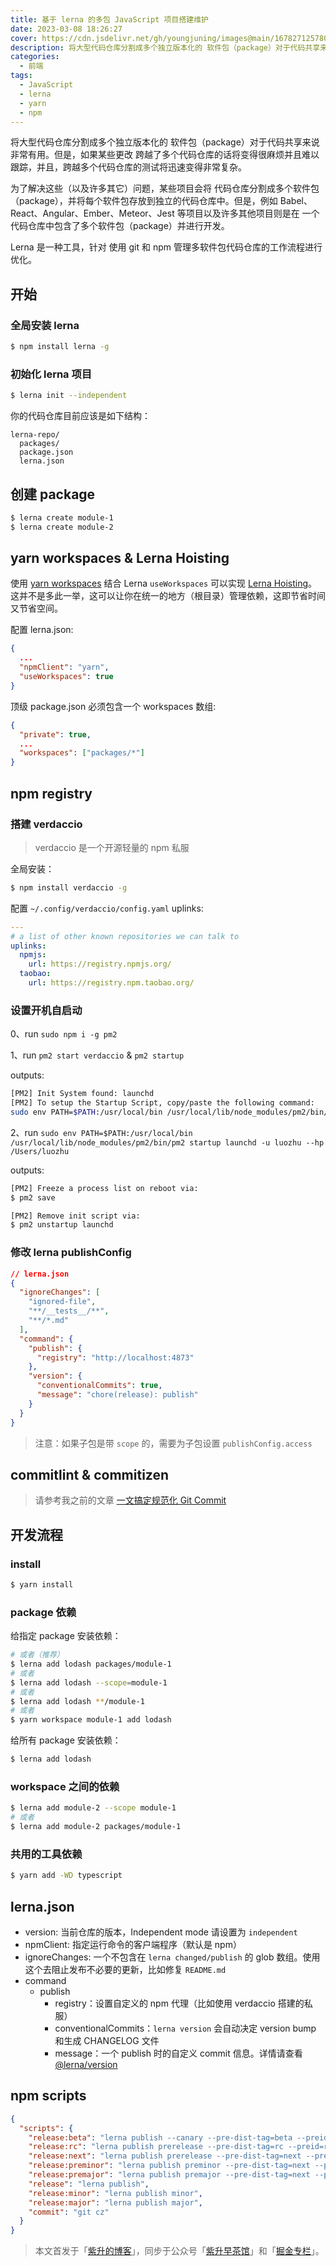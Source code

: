 ```yaml
---
title: 基于 lerna 的多包 JavaScript 项目搭建维护
date: 2023-03-08 18:26:27
cover: https://cdn.jsdelivr.net/gh/youngjuning/images@main/1678271257803.png
description: 将大型代码仓库分割成多个独立版本化的 软件包（package）对于代码共享来说非常有用。但是，如果某些更改 跨越了多个代码仓库的话将变得很麻烦并且难以跟踪，并且，跨越多个代码仓库的测试将迅速变得非常复杂。
categories:
  - 前端
tags:
  - JavaScript
  - lerna
  - yarn
  - npm
---
```


将大型代码仓库分割成多个独立版本化的 软件包（package）对于代码共享来说非常有用。但是，如果某些更改 跨越了多个代码仓库的话将变得很麻烦并且难以跟踪，并且，跨越多个代码仓库的测试将迅速变得非常复杂。

为了解决这些（以及许多其它）问题，某些项目会将 代码仓库分割成多个软件包（package），并将每个软件包存放到独立的代码仓库中。但是，例如 Babel、 React、Angular、Ember、Meteor、Jest 等项目以及许多其他项目则是在 一个代码仓库中包含了多个软件包（package）并进行开发。

Lerna 是一种工具，针对 使用 git 和 npm 管理多软件包代码仓库的工作流程进行优化。

## 开始

### 全局安装 lerna

```sh
$ npm install lerna -g
```

### 初始化 lerna 项目

```sh
$ lerna init --independent
```

你的代码仓库目前应该是如下结构：

```
lerna-repo/
  packages/
  package.json
  lerna.json
```

## 创建 package

```sh
$ lerna create module-1
$ lerna create module-2
```

## yarn workspaces & Lerna Hoisting

使用 [yarn workspaces](https://yarnpkg.com/lang/zh-Hans/docs/workspaces/) 结合 Lerna `useWorkspaces` 可以实现 [Lerna Hoisting](https://github.com/lerna/lerna/blob/main/doc/hoist.md)。这并不是多此一举，这可以让你在统一的地方（根目录）管理依赖，这即节省时间又节省空间。

配置 lerna.json:

```json
{
  ...
  "npmClient": "yarn",
  "useWorkspaces": true
}
```

顶级 package.json 必须包含一个 workspaces 数组:

```json
{
  "private": true,
  ...
  "workspaces": ["packages/*"]
}
```

## npm registry

### 搭建 verdaccio

> verdaccio 是一个开源轻量的 npm 私服

全局安装：

```sh
$ npm install verdaccio -g
```

配置 `~/.config/verdaccio/config.yaml` uplinks:

```yml
---
# a list of other known repositories we can talk to
uplinks:
  npmjs:
    url: https://registry.npmjs.org/
  taobao:
    url: https://registry.npm.taobao.org/
```

### 设置开机自启动

0、run `sudo npm i -g pm2`

1、run `pm2 start verdaccio` & `pm2 startup`

outputs:

```sh
[PM2] Init System found: launchd
[PM2] To setup the Startup Script, copy/paste the following command:
sudo env PATH=$PATH:/usr/local/bin /usr/local/lib/node_modules/pm2/bin/pm2 startup launchd -u luozhu --hp /Users/luozhu
```

2、run `sudo env PATH=$PATH:/usr/local/bin /usr/local/lib/node_modules/pm2/bin/pm2 startup launchd -u luozhu --hp /Users/luozhu`

outputs:

```sh
[PM2] Freeze a process list on reboot via:
$ pm2 save

[PM2] Remove init script via:
$ pm2 unstartup launchd
```

### 修改 lerna publishConfig

```json
// lerna.json
{
  "ignoreChanges": [
    "ignored-file",
    "**/__tests__/**",
    "**/*.md"
  ],
  "command": {
    "publish": {
      "registry": "http://localhost:4873"
    },
    "version": {
      "conventionalCommits": true,
      "message": "chore(release): publish"
    }
  }
}
```

> 注意：如果子包是带 `scope` 的，需要为子包设置 `publishConfig.access`

## commitlint & commitizen

> 请参考我之前的文章 [一文搞定规范化 Git Commit](https://juejin.im/post/6877462747631026190)

## 开发流程

### install

```sh
$ yarn install
```

### package 依赖

给指定 package 安装依赖：

```sh
# 或者（推荐）
$ lerna add lodash packages/module-1
# 或者
$ lerna add lodash --scope=module-1
# 或者
$ lerna add lodash **/module-1
# 或者
$ yarn workspace module-1 add lodash
```

给所有 package 安装依赖：

```sh
$ lerna add lodash
```

### workspace 之间的依赖

```sh
$ lerna add module-2 --scope module-1
# 或者
$ lerna add module-2 packages/module-1
```

### 共用的工具依赖

```sh
$ yarn add -WD typescript
```

## lerna.json

- version: 当前仓库的版本，Independent mode 请设置为 `independent`
- npmClient: 指定运行命令的客户端程序（默认是 npm）
- ignoreChanges: 一个不包含在 `lerna changed/publish` 的 glob 数组。使用这个去阻止发布不必要的更新，比如修复 `README.md`
- command
  - publish
    - registry：设置自定义的 npm 代理（比如使用 verdaccio 搭建的私服）
    - conventionalCommits：`lerna version` 会自动决定 version bump 和生成 CHANGELOG 文件
    - message：一个 publish 时的自定义 commit 信息。详情请查看[@lerna/version](https://github.com/lerna/lerna/blob/main/commands/version#--message-msg)

## npm scripts

```json
{
  "scripts": {
    "release:beta": "lerna publish --canary --pre-dist-tag=beta --preid=beta --yes",
    "release:rc": "lerna publish prerelease --pre-dist-tag=rc --preid=rc",
    "release:next": "lerna publish prerelease --pre-dist-tag=next --preid=next",
    "release:preminor": "lerna publish preminor --pre-dist-tag=next --preid=next",
    "release:premajor": "lerna publish premajor --pre-dist-tag=next --preid=next",
    "release": "lerna publish",
    "release:minor": "lerna publish minor",
    "release:major": "lerna publish major",
    "commit": "git cz"
  }
}
```

> 本文首发于「[紫升的博客](https://youngjuning.cn/)」，同步于公众号「[紫升早茶馆](https://cdn.jsdelivr.net/gh/youngjuning/images/20210418112129.jpeg)」和「[掘金专栏](https://juejin.cn/user/325111174662855)」。
